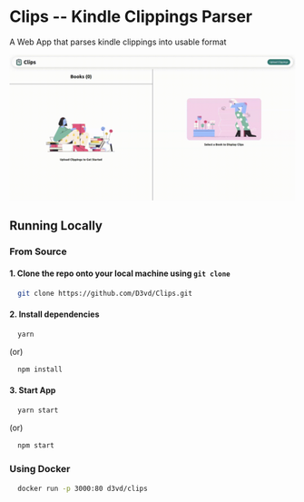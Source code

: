 # Clips -- Kindle Clippings Parser

A Web App that parses kindle clippings into usable format

![Demo](./demo.gif)

## Running Locally

### From Source

#### 1. Clone the repo onto your local machine using `git clone`

```bash
  git clone https://github.com/D3vd/Clips.git
```

#### 2. Install dependencies

```bash
  yarn
```

(or)

```bash
  npm install
```

#### 3. Start App

```bash
  yarn start
```

(or)

```bash
  npm start
```

### Using Docker

```bash
  docker run -p 3000:80 d3vd/clips
```
